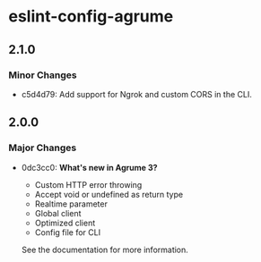 # eslint-config-agrume

## 2.1.0

### Minor Changes

- c5d4d79: Add support for Ngrok and custom CORS in the CLI.

## 2.0.0

### Major Changes

- 0dc3cc0: **What's new in Agrume 3?**

  - Custom HTTP error throwing
  - Accept void or undefined as return type
  - Realtime parameter
  - Global client
  - Optimized client
  - Config file for CLI

  See the documentation for more information.
